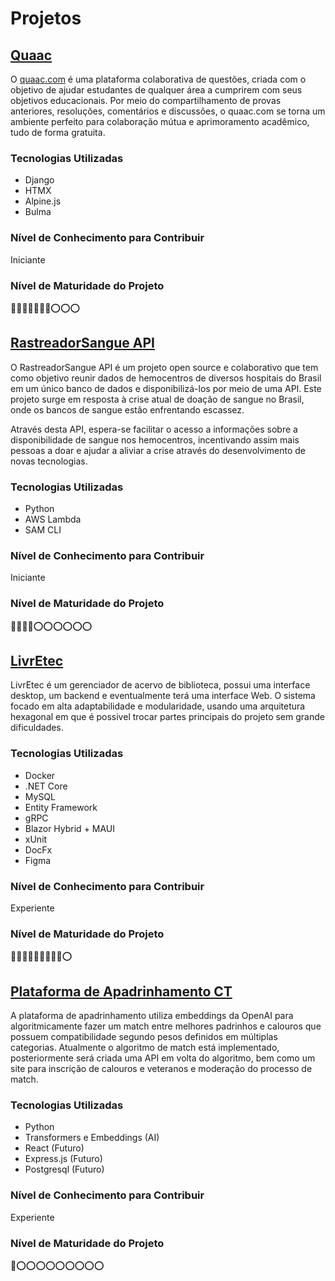 # Projetos

## [**Quaac**](https://github.com/isaacfritsch/quaac.com)

O [quaac.com](https://quaac.com) é uma plataforma colaborativa de questões, criada com o objetivo de ajudar estudantes de qualquer área a cumprirem com seus objetivos educacionais. Por meio do compartilhamento de provas anteriores, resoluções, comentários e discussões, o quaac.com se torna um ambiente perfeito para colaboração mútua e aprimoramento acadêmico, tudo de forma gratuita. 

### Tecnologias Utilizadas

- Django
- HTMX
- Alpine.js
- Bulma

### Nível de Conhecimento para Contribuir

Iniciante

### Nível de Maturidade do Projeto

🔴🔴🔴🔴🔴🔴🔴⭕⭕⭕


## [**RastreadorSangue API**](https://github.com/AlexandreOkita/RastreadorSangueAPI)

O RastreadorSangue API é um projeto open source e colaborativo que tem como objetivo reunir dados de hemocentros de diversos hospitais do Brasil em um único banco de dados e disponibilizá-los por meio de uma API. Este projeto surge em resposta à crise atual de doação de sangue no Brasil, onde os bancos de sangue estão enfrentando escassez.

Através desta API, espera-se facilitar o acesso a informações sobre a disponibilidade de sangue nos hemocentros, incentivando assim mais pessoas a doar e ajudar a aliviar a crise através do desenvolvimento de novas tecnologias.

### Tecnologias Utilizadas

- Python
- AWS Lambda
- SAM CLI

### Nível de Conhecimento para Contribuir

Iniciante

### Nível de Maturidade do Projeto

🔴🔴🔴🔴⭕⭕⭕⭕⭕⭕

## [**LivrEtec**](https://github.com/GoliasVictor/LivrEtec)

LivrEtec é um gerenciador de acervo de biblioteca, possui uma interface desktop, um backend e eventualmente terá uma interface Web. O sistema  focado em alta adaptabilidade e modularidade, usando uma arquitetura hexagonal em que é possivel trocar partes principais do projeto sem grande dificuldades.

### Tecnologias Utilizadas

- Docker
- .NET Core
- MySQL
- Entity Framework
- gRPC
- Blazor Hybrid + MAUI
- xUnit
- DocFx
- Figma

### Nível de Conhecimento para Contribuir

Experiente

### Nível de Maturidade do Projeto

🔴🔴🔴🔴🔴🔴🔴🔴🔴⭕


## [**Plataforma de Apadrinhamento CT**](https://github.com/Ominira-Unicamp/apadrinhamento)

A plataforma de apadrinhamento utiliza embeddings da OpenAI para algoritmicamente fazer um match entre melhores padrinhos e calouros que possuem compatibilidade segundo pesos definidos em múltiplas categorias. Atualmente o algoritmo de match está implementado, posteriormente será criada uma API em volta do algoritmo, bem como um site para inscrição de calouros e veteranos e moderação do processo de match.

### Tecnologias Utilizadas

- Python
- Transformers e Embeddings (AI)
- React (Futuro)
- Express.js (Futuro)
- Postgresql (Futuro)

### Nível de Conhecimento para Contribuir

Experiente

### Nível de Maturidade do Projeto

🔴⭕⭕⭕⭕⭕⭕⭕⭕⭕
